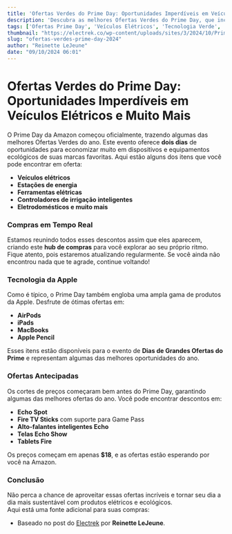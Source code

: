 ```yaml
---
title: 'Ofertas Verdes do Prime Day: Oportunidades Imperdíveis em Veículos Elétricos e Muito Mais'
description: 'Descubra as melhores Ofertas Verdes do Prime Day, que incluem descontos em veículos elétricos, estações de energia e dispositivos ecológicos. Economize e faça a diferença!'
tags: ['Ofertas Prime Day', 'Veículos Elétricos', 'Tecnologia Verde', 'Descontos', 'Sustentabilidade']
thumbnail: "https://electrek.co/wp-content/uploads/sites/3/2024/10/Prime-Big-Deal-Day-2024-05.png?w=1600"
slug: "ofertas-verdes-prime-day-2024"
author: "Reinette LeJeune"
date: "09/10/2024 06:01"
---
```


# Ofertas Verdes do Prime Day: Oportunidades Imperdíveis em Veículos Elétricos e Muito Mais

O Prime Day da Amazon começou oficialmente, trazendo algumas das melhores Ofertas Verdes do ano. Este evento oferece **dois dias** de oportunidades para economizar muito em dispositivos e equipamentos ecológicos de suas marcas favoritas. Aqui estão alguns dos itens que você pode encontrar em oferta:

- **Veículos elétricos**  
- **Estações de energia**  
- **Ferramentas elétricas**  
- **Controladores de irrigação inteligentes**  
- **Eletrodomésticos e muito mais**

### Compras em Tempo Real
Estamos reunindo todos esses descontos assim que eles aparecem, criando este **hub de compras** para você explorar ao seu próprio ritmo. Fique atento, pois estaremos atualizando regularmente. Se você ainda não encontrou nada que te agrade, continue voltando!

### Tecnologia da Apple
Como é típico, o Prime Day também engloba uma ampla gama de produtos da Apple. Desfrute de ótimas ofertas em:

- **AirPods**  
- **iPads**  
- **MacBooks**  
- **Apple Pencil**  

Esses itens estão disponíveis para o evento de **Dias de Grandes Ofertas do Prime** e representam algumas das melhores oportunidades do ano.

### Ofertas Antecipadas
Os cortes de preços começaram bem antes do Prime Day, garantindo algumas das melhores ofertas do ano. Você pode encontrar descontos em:

- **Echo Spot**  
- **Fire TV Sticks** com suporte para Game Pass  
- **Alto-falantes inteligentes Echo**  
- **Telas Echo Show**  
- **Tablets Fire**  

Os preços começam em apenas **$18**, e as ofertas estão esperando por você na Amazon.

### Conclusão
Não perca a chance de aproveitar essas ofertas incríveis e tornar seu dia a dia mais sustentável com produtos elétricos e ecológicos.  
Aqui está uma fonte adicional para suas compras:

- Baseado no post do [Electrek](https://electrek.co/2024/10/08/prime-day-green-deals-evs-power-stations-tools-smart-devices-appliances-more-2/) por **Reinette LeJeune**.